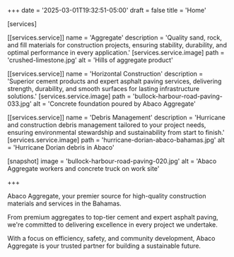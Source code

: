 +++
date = '2025-03-01T19:32:51-05:00'
draft = false
title = 'Home'

[services]

  [[services.service]]
    name = 'Aggregate'
    description = 'Quality sand, rock, and fill materials for construction projects, ensuring stability, durability, and optimal performance in every application.'
    [services.service.image]
      path = 'crushed-limestone.jpg'
      alt = 'Hills of aggregate product'

  [[services.service]]
    name = 'Horizontal Construction'
    description = 'Superior cement products and expert asphalt paving services, delivering strength, durability, and smooth surfaces for lasting infrastructure solutions.'
    [services.service.image]
      path = 'bullock-harbour-road-paving-033.jpg'
      alt = 'Concrete foundation poured by Abaco Aggregate'

  [[services.service]]
    name = 'Debris Management'
    description = 'Hurricane and construction debris management tailored to your project needs, ensuring environmental stewardship and sustainability from start to finish.'
    [services.service.image]
      path = 'hurricane-dorian-abaco-bahamas.jpg'
      alt = 'Hurricane Dorian debris in Abaco'

[snapshot]
  image = 'bullock-harbour-road-paving-020.jpg'
  alt = 'Abaco Aggregate workers and concrete truck on work site'

+++

Abaco Aggregate, your premier source for high-quality construction materials and services in the Bahamas.

From premium aggregates to top-tier cement and expert asphalt paving, we're committed to delivering excellence in every project we undertake.

With a focus on efficiency, safety, and community development, Abaco Aggregate is your trusted partner for building a sustainable future.